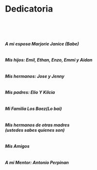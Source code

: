 <div class="text-center">

# Dedicatoria

<Br><Br><Br>

#### *A mi esposa Marjorie Janice (Babe)* <Br><Br>
#### *Mis hijos: Emil, Ethan, Enzo, Emmi y Aidan* <br><br>
#### *Mis hermanos: Jose y Jenny*<br><br>
#### *Mis padres: Elio Y Kilcia*<br><br>
#### *Mi Familia Los Baez(Lo bai)*<br><br>
#### *Mis hermanos de otras madres <br> (ustedes sabes quienes son)*<br><br>
#### *Mis Amigos*<br><br>
#### *A mi Mentor: Antonio Perpinan*<br><br>
</div>

